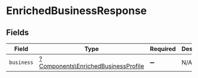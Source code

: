 # EnrichedBusinessResponse


## Fields

| Field                                                                                     | Type                                                                                      | Required                                                                                  | Description                                                                               |
| ----------------------------------------------------------------------------------------- | ----------------------------------------------------------------------------------------- | ----------------------------------------------------------------------------------------- | ----------------------------------------------------------------------------------------- |
| `business`                                                                                | [?Components\EnrichedBusinessProfile](../../Models/Components/EnrichedBusinessProfile.md) | :heavy_minus_sign:                                                                        | N/A                                                                                       |